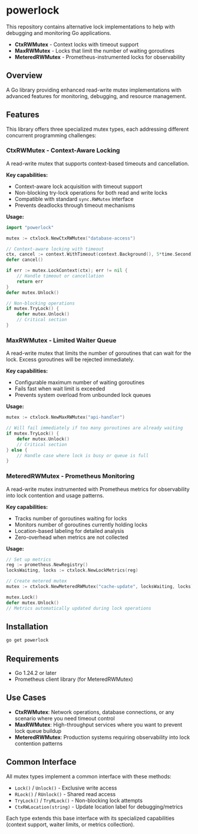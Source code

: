 # powerlock

This repository contains alternative lock implementations to help with debugging and monitoring Go applications.

- **CtxRWMutex** - Context locks with timeout support
- **MaxRWMutex** - Locks that limit the number of waiting goroutines
- **MeteredRWMutex** - Prometheus-instrumented locks for observability

## Overview

A Go library providing enhanced read-write mutex implementations with advanced features for monitoring, debugging, and resource management.

## Features

This library offers three specialized mutex types, each addressing different concurrent programming challenges:

### CtxRWMutex - Context-Aware Locking

A read-write mutex that supports context-based timeouts and cancellation.

**Key capabilities:**
- Context-aware lock acquisition with timeout support
- Non-blocking try-lock operations for both read and write locks
- Compatible with standard `sync.RWMutex` interface
- Prevents deadlocks through timeout mechanisms

**Usage:**
```go
import "powerlock"

mutex := ctxlock.NewCtxRWMutex("database-access")

// Context-aware locking with timeout
ctx, cancel := context.WithTimeout(context.Background(), 5*time.Second)
defer cancel()

if err := mutex.LockContext(ctx); err != nil {
    // Handle timeout or cancellation
    return err
}
defer mutex.Unlock()

// Non-blocking operations
if mutex.TryLock() {
    defer mutex.Unlock()
    // Critical section
}
```

### MaxRWMutex - Limited Waiter Queue

A read-write mutex that limits the number of goroutines that can wait for the lock.  Excess goroutines will be rejected immediately.

**Key capabilities:**
- Configurable maximum number of waiting goroutines
- Fails fast when wait limit is exceeded
- Prevents system overload from unbounded lock queues

**Usage:**
```go
mutex := ctxlock.NewMaxRWMutex("api-handler")

// Will fail immediately if too many goroutines are already waiting
if mutex.TryLock() {
    defer mutex.Unlock()
    // Critical section
} else {
    // Handle case where lock is busy or queue is full
}
```

### MeteredRWMutex - Prometheus Monitoring

A read-write mutex instrumented with Prometheus metrics for observability into lock contention and usage patterns.

**Key capabilities:**
- Tracks number of goroutines waiting for locks
- Monitors number of goroutines currently holding locks
- Location-based labeling for detailed analysis
- Zero-overhead when metrics are not collected

**Usage:**
```go
// Set up metrics
reg := prometheus.NewRegistry()
locksWaiting, locks := ctxlock.NewLockMetrics(reg)

// Create metered mutex
mutex := ctxlock.NewMeteredRWMutex("cache-update", locksWaiting, locks)

mutex.Lock()
defer mutex.Unlock()
// Metrics automatically updated during lock operations
```

## Installation

```bash
go get powerlock
```

## Requirements

- Go 1.24.2 or later
- Prometheus client library (for MeteredRWMutex)

## Use Cases

- **CtxRWMutex**: Network operations, database connections, or any scenario where you need timeout control
- **MaxRWMutex**: High-throughput services where you want to prevent lock queue buildup
- **MeteredRWMutex**: Production systems requiring observability into lock contention patterns

## Common Interface

All mutex types implement a common interface with these methods:
- `Lock()` / `Unlock()` - Exclusive write access
- `RLock()` / `RUnlock()` - Shared read access  
- `TryLock()` / `TryRLock()` - Non-blocking lock attempts
- `CtxRWLocation(string)` - Update location label for debugging/metrics

Each type extends this base interface with its specialized capabilities (context support, waiter limits, or metrics collection).
